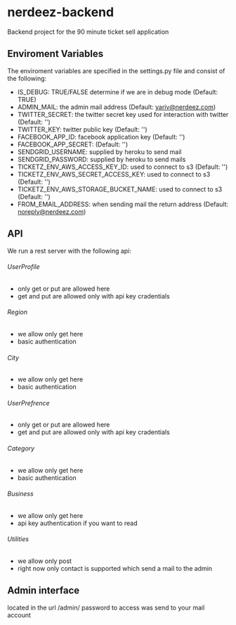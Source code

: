 nerdeez-backend
==============

Backend project for the 90 minute ticket sell application

## Enviroment Variables

The enviroment variables are specified in the settings.py file and consist of the following:
* IS_DEBUG: TRUE/FALSE determine if we are in debug mode (Default: TRUE)
* ADMIN_MAIL: <String> the admin mail address (Default: yariv@nerdeez.com)
* TWITTER_SECRET: <string> the twitter secret key used for interaction with twitter (Default: '')
* TWITTER_KEY: <string> twitter public key (Default: '')
* FACEBOOK_APP_ID: <string> facebook application key (Default: '')
* FACEBOOK_APP_SECRET: <string> (Default: '')
* SENDGRID_USERNAME: <string> supplied by heroku to send mail
* SENDGRID_PASSWORD: <string> supplied by heroku to send mails
* TICKETZ_ENV_AWS_ACCESS_KEY_ID: <String> used to connect to s3 (Default: '')
* TICKETZ_ENV_AWS_SECRET_ACCESS_KEY: <String> used to connect to s3 (Default: '')
* TICKETZ_ENV_AWS_STORAGE_BUCKET_NAME: <String> used to connect to s3 (Default: '')
* FROM_EMAIL_ADDRESS: <String> when sending mail the return address (Default: noreply@nerdeez.com)

## API

We run a rest server with the following api:

###### UserProfile

- only get or put are allowed here
- get and put are allowed only with api key cradentials

###### Region

- we allow only get here
- basic authentication

###### City

- we allow only get here
- basic authentication

###### UserPrefrence

- only get or put are allowed here
- get and put are allowed only with api key cradentials

###### Category

- we allow only get here
- basic authentication

###### Business

- we allow only get here
- api key authentication if you want to read

###### Utilities

- we allow only post
- right now only contact is supported which send a mail to the admin

## Admin interface

located in the url /admin/
password to access was send to your mail account



